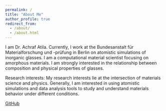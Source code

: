 ```yaml
---
permalink: /
title: "About Me"
author_profile: true
redirect_from: 
  - /about/
  - /about.html
---
```

I am Dr. Achraf Atila. Currently, I work at the Bundesanstalt für Materialforschung und -prüfung in Berlin on atomistic simulations of inorganic glasses. I am a computational material scientist focusing on amorphous materials. I am strongly interested in the relationship between composition and physical properties of glasses.

Research interests: My research interests lie at the intersection of materials science and physics. Generally, I am interested in using atomistic simulations and data analysis tools to study and understand materials behavior under different conditions.

[GitHub](https://www.github.com/Atilaac) 

